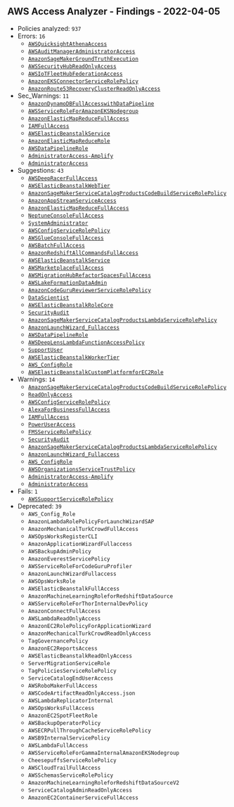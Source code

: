 ## AWS Access Analyzer - Findings - 2022-04-05

- Policies analyzed: `937`
- Errors: `16`
  - [`AWSQuicksightAthenaAccess`](./AWSQuicksightAthenaAccess.json)
  - [`AWSAuditManagerAdministratorAccess`](./AWSAuditManagerAdministratorAccess.json)
  - [`AmazonSageMakerGroundTruthExecution`](./AmazonSageMakerGroundTruthExecution.json)
  - [`AWSSecurityHubReadOnlyAccess`](./AWSSecurityHubReadOnlyAccess.json)
  - [`AWSIoTFleetHubFederationAccess`](./AWSIoTFleetHubFederationAccess.json)
  - [`AmazonEKSConnectorServiceRolePolicy`](./AmazonEKSConnectorServiceRolePolicy.json)
  - [`AmazonRoute53RecoveryClusterReadOnlyAccess`](./AmazonRoute53RecoveryClusterReadOnlyAccess.json)
- Sec_Warnings: `11`
  - [`AmazonDynamoDBFullAccesswithDataPipeline`](./AmazonDynamoDBFullAccesswithDataPipeline.json)
  - [`AWSServiceRoleForAmazonEKSNodegroup`](./AWSServiceRoleForAmazonEKSNodegroup.json)
  - [`AmazonElasticMapReduceFullAccess`](./AmazonElasticMapReduceFullAccess.json)
  - [`IAMFullAccess`](./IAMFullAccess.json)
  - [`AWSElasticBeanstalkService`](./AWSElasticBeanstalkService.json)
  - [`AmazonElasticMapReduceRole`](./AmazonElasticMapReduceRole.json)
  - [`AWSDataPipelineRole`](./AWSDataPipelineRole.json)
  - [`AdministratorAccess-Amplify`](./AdministratorAccess-Amplify.json)
  - [`AdministratorAccess`](./AdministratorAccess.json)
- Suggestions: `43`
  - [`AWSDeepRacerFullAccess`](./AWSDeepRacerFullAccess.json)
  - [`AWSElasticBeanstalkWebTier`](./AWSElasticBeanstalkWebTier.json)
  - [`AmazonSageMakerServiceCatalogProductsCodeBuildServiceRolePolicy`](./AmazonSageMakerServiceCatalogProductsCodeBuildServiceRolePolicy.json)
  - [`AmazonAppStreamServiceAccess`](./AmazonAppStreamServiceAccess.json)
  - [`AmazonElasticMapReduceFullAccess`](./AmazonElasticMapReduceFullAccess.json)
  - [`NeptuneConsoleFullAccess`](./NeptuneConsoleFullAccess.json)
  - [`SystemAdministrator`](./SystemAdministrator.json)
  - [`AWSConfigServiceRolePolicy`](./AWSConfigServiceRolePolicy.json)
  - [`AWSGlueConsoleFullAccess`](./AWSGlueConsoleFullAccess.json)
  - [`AWSBatchFullAccess`](./AWSBatchFullAccess.json)
  - [`AmazonRedshiftAllCommandsFullAccess`](./AmazonRedshiftAllCommandsFullAccess.json)
  - [`AWSElasticBeanstalkService`](./AWSElasticBeanstalkService.json)
  - [`AWSMarketplaceFullAccess`](./AWSMarketplaceFullAccess.json)
  - [`AWSMigrationHubRefactorSpacesFullAccess`](./AWSMigrationHubRefactorSpacesFullAccess.json)
  - [`AWSLakeFormationDataAdmin`](./AWSLakeFormationDataAdmin.json)
  - [`AmazonCodeGuruReviewerServiceRolePolicy`](./AmazonCodeGuruReviewerServiceRolePolicy.json)
  - [`DataScientist`](./DataScientist.json)
  - [`AWSElasticBeanstalkRoleCore`](./AWSElasticBeanstalkRoleCore.json)
  - [`SecurityAudit`](./SecurityAudit.json)
  - [`AmazonSageMakerServiceCatalogProductsLambdaServiceRolePolicy`](./AmazonSageMakerServiceCatalogProductsLambdaServiceRolePolicy.json)
  - [`AmazonLaunchWizard_Fullaccess`](./AmazonLaunchWizard_Fullaccess.json)
  - [`AWSDataPipelineRole`](./AWSDataPipelineRole.json)
  - [`AWSDeepLensLambdaFunctionAccessPolicy`](./AWSDeepLensLambdaFunctionAccessPolicy.json)
  - [`SupportUser`](./SupportUser.json)
  - [`AWSElasticBeanstalkWorkerTier`](./AWSElasticBeanstalkWorkerTier.json)
  - [`AWS_ConfigRole`](./AWS_ConfigRole.json)
  - [`AWSElasticBeanstalkCustomPlatformforEC2Role`](./AWSElasticBeanstalkCustomPlatformforEC2Role.json)
- Warnings: `14`
  - [`AmazonSageMakerServiceCatalogProductsCodeBuildServiceRolePolicy`](./AmazonSageMakerServiceCatalogProductsCodeBuildServiceRolePolicy.json)
  - [`ReadOnlyAccess`](./ReadOnlyAccess.json)
  - [`AWSConfigServiceRolePolicy`](./AWSConfigServiceRolePolicy.json)
  - [`AlexaForBusinessFullAccess`](./AlexaForBusinessFullAccess.json)
  - [`IAMFullAccess`](./IAMFullAccess.json)
  - [`PowerUserAccess`](./PowerUserAccess.json)
  - [`FMSServiceRolePolicy`](./FMSServiceRolePolicy.json)
  - [`SecurityAudit`](./SecurityAudit.json)
  - [`AmazonSageMakerServiceCatalogProductsLambdaServiceRolePolicy`](./AmazonSageMakerServiceCatalogProductsLambdaServiceRolePolicy.json)
  - [`AmazonLaunchWizard_Fullaccess`](./AmazonLaunchWizard_Fullaccess.json)
  - [`AWS_ConfigRole`](./AWS_ConfigRole.json)
  - [`AWSOrganizationsServiceTrustPolicy`](./AWSOrganizationsServiceTrustPolicy.json)
  - [`AdministratorAccess-Amplify`](./AdministratorAccess-Amplify.json)
  - [`AdministratorAccess`](./AdministratorAccess.json)
- Fails: `1`
  - [`AWSSupportServiceRolePolicy`](./AWSSupportServiceRolePolicy.json)
- Deprecated: `39`
  - `AWS_Config_Role`
  - `AmazonLambdaRolePolicyForLaunchWizardSAP`
  - `AmazonMechanicalTurkCrowdFullAccess`
  - `AWSOpsWorksRegisterCLI`
  - `AmazonApplicationWizardFullaccess`
  - `AWSBackupAdminPolicy`
  - `AmazonEverestServicePolicy`
  - `AWSServiceRoleForCodeGuruProfiler`
  - `AmazonLaunchWizardFullaccess`
  - `AWSOpsWorksRole`
  - `AWSElasticBeanstalkFullAccess`
  - `AmazonMachineLearningRoleforRedshiftDataSource`
  - `AWSServiceRoleForThorInternalDevPolicy`
  - `AmazonConnectFullAccess`
  - `AWSLambdaReadOnlyAccess`
  - `AmazonEC2RolePolicyForApplicationWizard`
  - `AmazonMechanicalTurkCrowdReadOnlyAccess`
  - `TagGovernancePolicy`
  - `AmazonEC2ReportsAccess`
  - `AWSElasticBeanstalkReadOnlyAccess`
  - `ServerMigrationServiceRole`
  - `TagPoliciesServiceRolePolicy`
  - `ServiceCatalogEndUserAccess`
  - `AWSRoboMakerFullAccess`
  - `AWSCodeArtifactReadOnlyAccess.json`
  - `AWSLambdaReplicatorInternal`
  - `AWSOpsWorksFullAccess`
  - `AmazonEC2SpotFleetRole`
  - `AWSBackupOperatorPolicy`
  - `AWSECRPullThroughCacheServiceRolePolicy`
  - `AWSB9InternalServicePolicy`
  - `AWSLambdaFullAccess`
  - `AWSServiceRoleForGammaInternalAmazonEKSNodegroup`
  - `CheesepuffsServiceRolePolicy`
  - `AWSCloudTrailFullAccess`
  - `AWSSchemasServiceRolePolicy`
  - `AmazonMachineLearningRoleforRedshiftDataSourceV2`
  - `ServiceCatalogAdminReadOnlyAccess`
  - `AmazonEC2ContainerServiceFullAccess`
